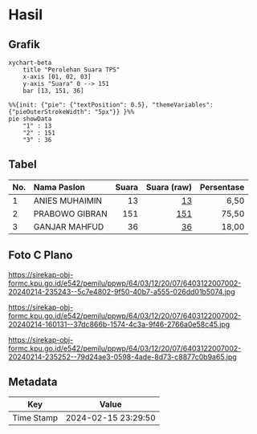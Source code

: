 # Hasil

## Grafik

```mermaid
xychart-beta
    title "Perolehan Suara TPS"
    x-axis [01, 02, 03]
    y-axis "Suara" 0 --> 151
    bar [13, 151, 36]
```

```mermaid
%%{init: {"pie": {"textPosition": 0.5}, "themeVariables": {"pieOuterStrokeWidth": "5px"}} }%%
pie showData
    "1" : 13
    "2" : 151
    "3" : 36
```

## Tabel

| No. | Nama Paslon    | Suara | Suara (raw) | Persentase |
|:--- |:-------------- | -----:| -----------:| ----------:|
| 1   | ANIES MUHAIMIN | 13    | [13][p-1]   | 6,50       |
| 2   | PRABOWO GIBRAN | 151   | [151][p-2]  | 75,50      |
| 3   | GANJAR MAHFUD  | 36    | [36][p-3]   | 18,00      |


[p-1]: https://github.com/gigit-pemilu/pemilu-2024-64-kalimantan-timur/blob/main/pilpres/hitung-suara/sub/64-kalimantan-timur/sub/03-berau/sub/12-batu-putih/sub/2007-sumber-agung/sub/002-tps/sub/paslon-1.txt
[p-2]: https://github.com/gigit-pemilu/pemilu-2024-64-kalimantan-timur/blob/main/pilpres/hitung-suara/sub/64-kalimantan-timur/sub/03-berau/sub/12-batu-putih/sub/2007-sumber-agung/sub/002-tps/sub/paslon-2.txt
[p-3]: https://github.com/gigit-pemilu/pemilu-2024-64-kalimantan-timur/blob/main/pilpres/hitung-suara/sub/64-kalimantan-timur/sub/03-berau/sub/12-batu-putih/sub/2007-sumber-agung/sub/002-tps/sub/paslon-3.txt

## Foto C Plano

https://sirekap-obj-formc.kpu.go.id/e542/pemilu/ppwp/64/03/12/20/07/6403122007002-20240214-235243--5c7e4802-9f50-40b7-a555-026dd01b5074.jpg

https://sirekap-obj-formc.kpu.go.id/e542/pemilu/ppwp/64/03/12/20/07/6403122007002-20240214-160131--37dc866b-1574-4c3a-9f46-2766a0e58c45.jpg

https://sirekap-obj-formc.kpu.go.id/e542/pemilu/ppwp/64/03/12/20/07/6403122007002-20240214-235252--79d24ae3-0598-4ade-8d73-c8877c0b9a65.jpg


## Metadata

| Key        | Value               |
| ---------- | ------------------- |
| Time Stamp | 2024-02-15 23:29:50 |



